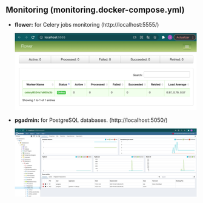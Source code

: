 
## Monitoring (monitoring.docker-compose.yml)

* **flower:** for Celery jobs monitoring (http://localhost:5555/)

  ![Flower](images/others/flower.png)

* **pgadmin:** for PostgreSQL databases. (http://localhost:5050/)

  ![PGAdmin](images/others/pgadmin.png)
